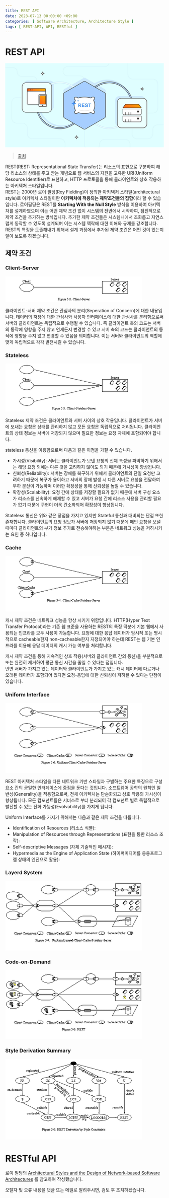 ```yaml
---
title: REST API
date: 2023-07-13 00:00:00 +09:00
categories: [ Software Architecture, Architecture Style ]
tags: [ REST-API, API, RESTful ]
---
```


# REST API

![rest-api](/assets/img/web/Term/rest-api/rest-api.png)

> [출처](https://blog.postman.com/rest-api-examples/)

REST(REST: Representational State Transfer)는 리소스의 표현으로 구분하여 해당 리소스의 상태를 주고 받는 개념으로 웹 서비스의 자원을 고유한 URI(Uniform Resource
Identifier)로 표현하고, HTTP 프로토콜을 통해 클라이언트와 상호 작용하는 아키텍처 스타일입니다.  
REST는 2000년 로이 필딩(Roy Fielding)이 정의한 아키텍처 스타일(architectural style)로 아키텍처 스타일이란 **아키텍처에 적용되는 제약조건들의 집합**이라 할 수 있습입니다.
로이필딩은 REST를 **Starting With the Null Style** 방식을 이용하여 아키텍처를 설계하였으며 이는 어떤 제약 조건 없이 시스템의 전반에서 시작하여, 점진적으로 제약 조건을 추가하는
방식입니다.
추가한 제약 조건들은 시스템내에서 조화롭고 자연스럽게 동작할 수 있도록 설계되며 이는 시스템 맥락에 대한 이해와 규제를 강조합니다.
REST의 특징을 도출해내기 위해서 설계 과정에서 추가된 제약 조건은 어떤 것이 있는지 알아 보도록 하겠습니다.

## 제약 조건

### Client-Server

![client_server_style](/assets/img/software-architecture/architecture-style/client_server_style.png)

클라이언트-서버 제약 조건은 관심사의 분리(Seperation of Concern)에 대한 내용입니다.
데이터의 저장에 대한 관심사와 사용자 인터페이스에 대한 관심사를 분리함으로써 서버와 클라이언트는 독립적으로 수행될 수 있습니다.
즉 클라이언트 측의 코드는 서버의 동작에 영향을 주지 않고 언제든지 변경할 수 있고 서버 측의 코드는 클라이언트의 동작에 영향을 주지 않고 변경할 수 있음을 의미합니다.
이는 서버와 클라이언트의 역할에 맞게 독립적으로 각각 발전시킬 수 있습니다.

### Stateless

![stateless_cs](/assets/img/software-architecture/architecture-style/stateless_cs.png)

Stateless 제약 조건은 클라이언트와 서버 사이의 상호 작용입니다.
클라이언트가 서버에 보내는 요청은 상태를 관리하지 않고 모든 요청은 독립적으로 처리됩니다.
클라이언트의 상태 정보는 서버에 저장되지 않으며 필요한 정보는 요청 자체에 포함되어야 합니다.

stateless 통신을 이용함으로써 다음과 같은 이점을 가질 수 있습니다.

- 가시성(Visibility): 서버는 클라이언트가 보낸 요청의 전체 특성을 파악하기 위해서는 해당 요청 외에는 다른 것을 고려하지 않아도 되기 때문에 가시성이 향상됩니다.
- 신뢰성(Reliability): 서버는 장애를 복구하기 위해서 클라이언트의 단일 요청만 고려하기 때문에 복구가 용이하고 서버의 장애 발생 시 다른 서버로 요청을 전달하여 부하 분산이 가능하며 이러한 확장성을 통해
  신뢰성을 높일 수 있습니다.
- 확장성(Scalability): 요청 간에 상태를 저장할 필요가 없기 때문에 서버 구성 요소가 리소스를 신속하게 해제할 수 있고 서버가 요청 간에 리소스 사용을 관리할 필요가 없기 때문에
  구현이 더욱 간소화되어 확장성이 향상됩니다.

Stateless 통신은 위와 같은 장점을 가지고 있지만 Stateful 통신과 대비되는 단점 또한 존재합니다.
클라이언트의 요청 정보가 서버에 저장되지 않기 때문에 매번 요청을 보낼 때마다 클라이언트의 부가 정보 추가로 전송해야하는 부분은 네트워크 성능을 저하시키는 요인 중 하나입니다.

### Cache

![ccss_style](/assets/img/software-architecture/architecture-style/ccss_style.png)

캐시 제약 조건은 네트워크 성능을 향상 시키기 위함입니다.
HTTP(Hyper Text Transfer Protocol)라는 기존 웹 표준을 사용하는 REST의 특징 덕분에 기본 웹에서 사용되는 인프라를 모두 사용이 가능합니다.
요청에 대한 응답 데이터가 암시적 또는 명시적으로 cacheable한지 non-cacheable한지 지정되어야 하는데 REST는 웹 기본 인프라를 이용해 응답 데이터의 캐시 가능 여부를 처리합니다.

캐시 제약 조건을 통해 지속적인 상호 작용(서버와 클라이언트 간의 통신)을 부분적으로 또는 완전히 제거하여 평균 통신 시간을 줄일 수 있다는 점입니다.  
반면 서버가 가지고 있는 데이터와 클라이언트가 가지고 있는 캐시 데이터에 다르거나 오래된 데이터가 포함되어 있다면 요청-응답에 대한 신뢰성이 저하될 수 있다는 단점이 있습니다.

### Uniform Interface

![uniform_ccss](/assets/img/software-architecture/architecture-style/uniform_ccss.png)

REST 아키텍처 스타일을 다른 네트워크 기반 스타일과 구별하는 주요한 특징으로 구성요소 간의 균일한 인터페이스에 중점을 둔다는 것입니다.
소프트웨어 공학의 원칙인 일반성(Generality)을 적용함으로써, 전체 아키텍처는 단순화되고 상호 작용의 가시성이 향상됩니다.
모든 컴포넌트들은 서비스로 부터 분리되어 각 컴포넌트 별로 독립적으로 발전할 수 있는 진화 가능성(Evolvability)를 가지게 됩니다.

Uniform Interface를 가지기 위해서는 다음과 같은 제약 조건을 따릅니다.

- Identification of Resources (리소스 식별): 
- Manipulation of Resources through Representations (표현을 통한 리소스 조작): 
- Self-descriptive Messages (자체 기술적인 메시지):
- Hypermedia as the Engine of Application State (하이퍼미디어를 응용프로그램 상태의 엔진으로 활용): 

### Layerd System

![layered_uccss](/assets/img/software-architecture/architecture-style/layered_uccss.png)

### Code-on-Demand

![rest_style](/assets/img/software-architecture/architecture-style/rest_style.png)

### Style Derivation Summary

![rest_derivation](/assets/img/software-architecture/architecture-style/rest_derivation.png)

# RESTful API

로이 필딩의 [Architectural Styles and the Design of Network-based Software Architectures](https://www.ics.uci.edu/~fielding/pubs/dissertation/top.htm)
를 참고하여 작성했습니다.

오탈자 및 오류 내용을 댓글 또는 메일로 알려주시면, 검토 후 조치하겠습니다.  
